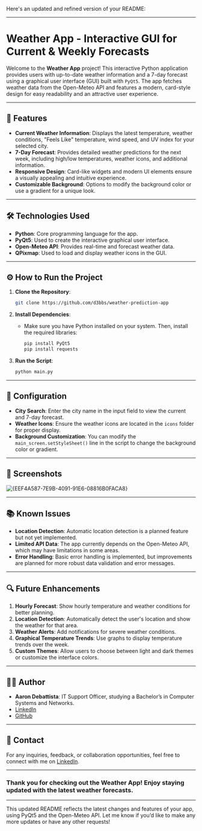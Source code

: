 Here's an updated and refined version of your README:

---

# Weather App - Interactive GUI for Current & Weekly Forecasts

Welcome to the **Weather App** project! This interactive Python application provides users with up-to-date weather information and a 7-day forecast using a graphical user interface (GUI) built with `PyQt5`. The app fetches weather data from the Open-Meteo API and features a modern, card-style design for easy readability and an attractive user experience.

---

## 📌 Features

- **Current Weather Information**: Displays the latest temperature, weather conditions, "Feels Like" temperature, wind speed, and UV index for your selected city.
- **7-Day Forecast**: Provides detailed weather predictions for the next week, including high/low temperatures, weather icons, and additional information.
- **Responsive Design**: Card-like widgets and modern UI elements ensure a visually appealing and intuitive experience.
- **Customizable Background**: Options to modify the background color or use a gradient for a unique look.

---

## 🛠️ Technologies Used

- **Python**: Core programming language for the app.
- **PyQt5**: Used to create the interactive graphical user interface.
- **Open-Meteo API**: Provides real-time and forecast weather data.
- **QPixmap**: Used to load and display weather icons in the GUI.

---

## ⚙️ How to Run the Project

1. **Clone the Repository**:
   ```bash
   git clone https://github.com/d3bbs/weather-prediction-app
   ```

2. **Install Dependencies**:
   - Make sure you have Python installed on your system. Then, install the required libraries:
     ```bash
     pip install PyQt5
     pip install requests
     ```

3. **Run the Script**:
   ```bash
   python main.py
   ```

---

## 🔧 Configuration

- **City Search**: Enter the city name in the input field to view the current and 7-day forecast.
- **Weather Icons**: Ensure the weather icons are located in the `icons` folder for proper display.
- **Background Customization**: You can modify the `main_screen.setStyleSheet()` line in the script to change the background color or gradient.

---

## 📸 Screenshots

![{EEF4A587-7E9B-4091-91E6-08816B0FACA8}](https://github.com/user-attachments/assets/daf3ec35-98d4-47d6-93d9-616d5cd43331)


---

## 📚 Known Issues

- **Location Detection**: Automatic location detection is a planned feature but not yet implemented.
- **Limited API Data**: The app currently depends on the Open-Meteo API, which may have limitations in some areas.
- **Error Handling**: Basic error handling is implemented, but improvements are planned for more robust data validation and error messages.

---

## 🔍 Future Enhancements

1. **Hourly Forecast**: Show hourly temperature and weather conditions for better planning.
2. **Location Detection**: Automatically detect the user's location and show the weather for that area.
3. **Weather Alerts**: Add notifications for severe weather conditions.
4. **Graphical Temperature Trends**: Use graphs to display temperature trends over the week.
5. **Custom Themes**: Allow users to choose between light and dark themes or customize the interface colors.

---

## 👨‍💻 Author

- **Aaron Debattista**: IT Support Officer, studying a Bachelor’s in Computer Systems and Networks.
- [LinkedIn](https://www.linkedin.com/in/aaron-debattista-932792276/)
- [GitHub](https://github.com/d3bbs)

---

## 💬 Contact

For any inquiries, feedback, or collaboration opportunities, feel free to connect with me on [LinkedIn](https://www.linkedin.com/in/aaron-debattista-932792276/).

---

### Thank you for checking out the Weather App! Enjoy staying updated with the latest weather forecasts.

---

This updated README reflects the latest changes and features of your app, using PyQt5 and the Open-Meteo API. Let me know if you’d like to make any more updates or have any other requests!
